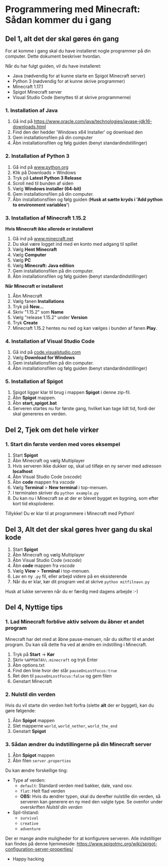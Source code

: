 # Programmering med Minecraft: Sådan kommer du i gang

## Del 1, alt det der skal gøres én gang

For at komme i gang skal du have installeret nogle programmer på din computer. Dette dokument beskriver hvordan.

Når du har fulgt guiden, vil du have installeret:

- Java (nødvendig for at kunne starte en Spigot Minecraft server)
- Python 3 (nødvendig for at kunne skrive programmer)
- Minecraft 1.17.1
- Spigot Minecraft server
- Visual Studio Code (benyttes til at skrive programmerne)

### 1. Installation af Java

1. Gå ind på https://www.oracle.com/java/technologies/javase-jdk16-downloads.html
2. Find den der hedder 'Windows x64 Installer' og download den
4. Gem installationsfilen på din computer
5. Åbn installationsfilen og følg guiden (benyt standardindstillinger)

### 2. Installation af Python 3

1. Gå ind på www.python.org
2. Klik på Downloads > Windows
3. Tryk på **Latest Python 3 Release**
4. Scroll ned til bunden af siden
5. Vælg **Windows installer (64-bit)**
6. Gem installationsfilen på din computer.
7. Åbn installationsfilen og følg guiden (**Husk at sætte kryds i 'Add python to environment variables'**)

### 3. Installation af Minecraft 1.15.2

**Hvis Minecraft ikke allerede er installeret**

1. Gå ind på www.minecraft.net
2. Du skal være logget ind med en konto med adgang til spillet
3. Vælg **Hent Minecraft**
4. Vælg **Computer**
5. Vælg **PC**
6. Vælg **Minecraft: Java edition**
7. Gem installationsfilen på din computer.
8. Åbn installationsfilen og følg guiden (benyt standardindstillinger)

**Når Minecraft er installeret**

1. Åbn Minecraft
2. Vælg fanen **Installations**
3. Tryk på **New...**
4. Skriv "1.15.2" som **Name**
5. Vælg "release 1.15.2" under **Version**
6. Tryk **Create**
7. Minecraft 1.15.2 hentes nu ned og kan vælges i bunden af fanen **Play**.

### 4. Installation af Visual Studio Code

1. Gå ind på [code.visualstudio.com](code.visualstudio.com)
2. Vælg **Download for Windows**
3. Gem installationsfilen på din computer.
4. Åbn installationsfilen og følg guiden (benyt standardindstillinger)

### 5. Installation af Spigot

1. Spigot ligger klar til brug i mappen **Spigot** i denne zip-fil.
2. Åbn **Spigot** mappen.
3. Åbn **start_spigot.bat**
4. Serveren startes nu for første gang, hvilket kan tage lidt tid, fordi der skal genereres en verden.

## Del 2, Tjek om det hele virker

### 1. Start din første verden med vores eksempel

1. Start **Spigot**
2. Åbn Minecraft og vælg Multiplayer
3. Hvis serveren ikke dukker op, skal ud tilføje en ny server med adressen **localhost**
4. Åbn Visual Studio Code (_vscode_)
5. Åbn **code** mappen fra _vscode_
6. Vælg **Terminal** > **New terminal** i top-menuen.
7. I terminalen skriver du `python example.py`
8. Du kan nu i Minecraft se at der er blevet bygget en bygning, som efter kort tid eksploderer.

Tillykke! Du er klar til at programmere i Minecraft med Python!

## Del 3, Alt det der skal gøres hver gang du skal kode

1. Start **Spigot**
2. Åbn Minecraft og vælg Multiplayer
3. Åbn Visual Studio Code (_vscode_)
4. Åbn **code** mappen fra _vscode_
5. Vælg **View** > **Terminal** i top-menuen.
6. Lav en ny `.py` fil, eller arbejd videre på en eksisterende
7. Når du er klar, kør dit program ved at skrive `python mitfilnavn.py`

Husk at lukke serveren når du er færdig med dagens arbejde :-)

## Del 4, Nyttige tips

### 1. Lad Minecraft forblive aktiv selvom du åbner et andet program

Minecraft har det med at åbne pause-menuen, når du skifter til et andet program. Du kan slå dette fra ved at ændre en indstilling i Minecraft.

1. Tryk på **Start** -> **Kør**
2. Skriv `%APPDATA%\.minecraft` og tryk Enter
3. Åbn options.txt
4. Find den linie hvor der står `pauseOnLostFocus:true`
5. Ret den til `pauseOnLostFocus:false` og gem filen
6. Genstart Minecraft

### 2. Nulstil din verden

Hvis du vil starte din verden helt forfra (slette **alt** der er bygget), kan du gøre følgende:

1. Åbn **Spigot** mappen
2. Slet mapperne `world`, `world_nether`, `world_the_end`
3. Genstart **Spigot**

### 3. Sådan ændrer du indstillingerne på din Minecraft server

1. Åbn **Spigot** mappen
2. Åbn filen `server.properties`

Du kan ændre forskellige ting:

- Type af verden:
  - `default`: Standard verden med bakker, dale, vand osv.
  - `flat`: Helt flad verden
  - **OBS:** Hvis du ændrer typen, skal du derefter nulstille din verden, så serveren kan generere en ny med den valgte type. Se ovenfor under overskriften _Nulstil din verden_
- Spil-tilstand:
  - `survival`
  - `creative`
  - `adventure`

Der er mange andre muligheder for at konfigurere serveren. Alle indstilliger kan findes på denne hjemmeside: https://www.spigotmc.org/wiki/spigot-configuration-server-properties/

- Happy hacking

